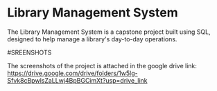 # Library Management System
The Library Management System is a capstone project built using SQL, designed to help manage a library's day-to-day operations. 

#SREENSHOTS

The screenshots of the project is attached in the google drive 
link: https://drive.google.com/drive/folders/1w5lg-Sfvk8cBpwlsZaLLwj4BpBGCimXt?usp=drive_link
